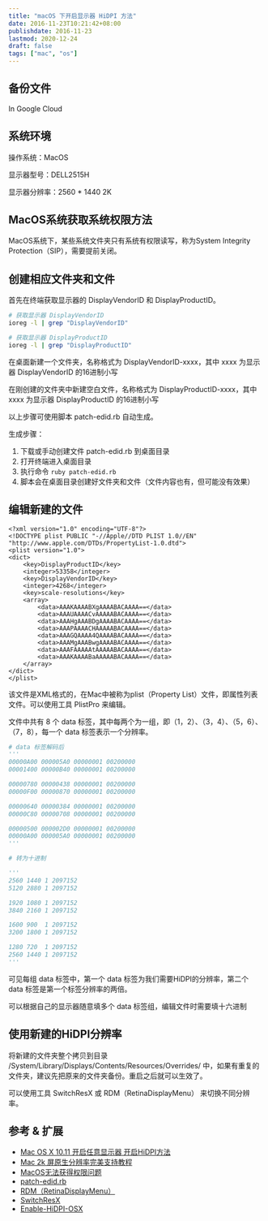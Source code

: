 ```yaml
---
title: "macOS 下开启显示器 HiDPI 方法"
date: 2016-11-23T10:21:42+08:00
publishdate: 2016-11-23
lastmod: 2020-12-24
draft: false
tags: ["mac", "os"]
---
```

## 备份文件
In Google Cloud

## 系统环境
操作系统：MacOS

显示器型号：DELL2515H

显示器分辨率：2560 * 1440 2K

## MacOS系统获取系统权限方法
MacOS系统下，某些系统文件夹只有系统有权限读写，称为System Integrity Protection（SIP），需要提前关闭。

## 创建相应文件夹和文件
首先在终端获取显示器的 DisplayVendorID 和 DisplayProductID。
```bash
# 获取显示器 DisplayVendorID
ioreg -l | grep "DisplayVendorID"

# 获取显示器 DisplayProductID
ioreg -l | grep "DisplayProductID"
```

在桌面新建一个文件夹，名称格式为 DisplayVendorID-xxxx，其中 xxxx 为显示器 DisplayVendorID 的16进制小写

在刚创建的文件夹中新建空白文件，名称格式为 DisplayProductID-xxxx，其中 xxxx 为显示器 DisplayProductID 的16进制小写

以上步骤可使用脚本 patch-edid.rb 自动生成。

生成步骤：
1. 下载或手动创建文件 patch-edid.rb 到桌面目录
2. 打开终端进入桌面目录
3. 执行命令 `ruby patch-edid.rb`
4. 脚本会在桌面目录创建好文件夹和文件（文件内容也有，但可能没有效果）

## 编辑新建的文件
```
<?xml version="1.0" encoding="UTF-8"?>
<!DOCTYPE plist PUBLIC "-//Apple//DTD PLIST 1.0//EN" "http://www.apple.com/DTDs/PropertyList-1.0.dtd">
<plist version="1.0">
<dict>
    <key>DisplayProductID</key>
    <integer>53358</integer>
    <key>DisplayVendorID</key>
    <integer>4268</integer>
    <key>scale-resolutions</key>
    <array>
        <data>AAAKAAAABXgAAAABACAAAA==</data>
        <data>AAAUAAAACvAAAAABACAAAA==</data>
        <data>AAAHgAAABDgAAAABACAAAA==</data>
        <data>AAAPAAAACHAAAAABACAAAA==</data>
        <data>AAAGQAAAA4QAAAABACAAAA==</data>
        <data>AAAMgAAABwgAAAABACAAAA==</data>
        <data>AAAFAAAAAtAAAAABACAAAA==</data>
        <data>AAAKAAAABaAAAAABACAAAA==</data>
    </array>
</dict>
</plist>
```
该文件是XML格式的，在Mac中被称为plist（Property List）文件，即属性列表文件。可以使用工具 PlistPro 来编辑。

文件中共有 8 个 data 标签，其中每两个为一组，即（1，2）、（3，4）、（5，6）、（7，8），每一个 data 标签表示一个分辨率。

```python
# data 标签解码后
'''
00000A00 000005A0 00000001 00200000 
00001400 00000B40 00000001 00200000 

00000780 00000438 00000001 00200000 
00000F00 00000870 00000001 00200000 

00000640 00000384 00000001 00200000 
00000C80 00000708 00000001 00200000 

00000500 000002D0 00000001 00200000 
00000A00 000005A0 00000001 00200000 
'''

# 转为十进制

'''
2560 1440 1 2097152
5120 2880 1 2097152

1920 1080 1 2097152
3840 2160 1 2097152

1600 900  1 2097152
3200 1800 1 2097152

1280 720  1 2097152
2560 1440 1 2097152
'''
```
可见每组 data 标签中，第一个 data 标签为我们需要HiDPI的分辨率，第二个 data 标签是第一个标签分辨率的两倍。

可以根据自己的显示器随意填多个 data 标签组，编辑文件时需要填十六进制

## 使用新建的HiDPI分辨率
将新建的文件夹整个拷贝到目录 /System/Library/Displays/Contents/Resources/Overrides/ 中，如果有重复的文件夹，建议先把原来的文件夹备份。重启之后就可以生效了。

可以使用工具 SwitchResX 或 RDM（RetinaDisplayMenu） 来切换不同分辨率。

## 参考 & 扩展
- [Mac OS X 10.11 开启任意显示器 开启HiDPI方法](http://bbs.feng.com/read-htm-tid-9948814.html)
- [Mac 2k 屏原生分辨率完美支持教程](http://bbs.feng.com/read-htm-tid-8937471.html)
- [MacOS无法获得权限问题](https://kouler.com/posts/macos无法获得权限问题/)
- [patch-edid.rb](https://gist.github.com/adaugherity/7435890)
- [RDM（RetinaDisplayMenu）](https://github.com/avibrazil/RDM)
- [SwitchResX](http://download.cnet.com/SwitchResX/3000-2094_4-10558576.html)
- [Enable-HiDPI-OSX](https://github.com/syscl/Enable-HiDPI-OSX)